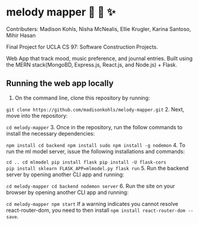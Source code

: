 # melody mapper :musical_note: :memo: :sparkles:
Contributers: Madison Kohls, Nisha McNealis, Ellie Krugler, Karina Santoso, Mihir Hasan

Final Project for UCLA CS 97: Software Construction Projects.

Web App that track mood, music preference, and journal entries. Built using the MERN stack(MongoBD, Express.js, React.js, and Node.js) + Flask.

## Running the web app locally
1. On the command line, clone this repository by running:

`git clone https://github.com/madisonkohls/melody-mapper.git`
2. Next, move into the repository:

`cd melody-mapper`
3. Once in the repository, run the follow commands to install the necessary dependencies:

`npm install
cd backend
npm install
sudo npm install -g nodemon`
4. To run the ml model server, issue the following installations and commands:

`cd ..
cd mlmodel
pip install flask
pip install -U flask-cors		
pip install sklearn
FLASK_APP=mlmodel.py flask run`
5. Run the backend server by opening another CLI app and running:

`cd melody-mapper
cd backend
nodemon server`
6. Run the site on your browser by opening another CLI app and running:

`cd melody-mapper
npm start`
If a warning indicates you cannot resolve react-router-dom, you need to then install `npm install react-router-dom --save`.
